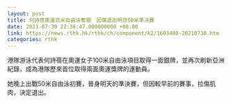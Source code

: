 ```yaml
---
layout: post
title: 何詩蓓奧運百米自由泳奪銀　因傷退出明日50米準決賽
date: 2021-07-30 22:38:47.000000000 +08:00
link: https://news.rthk.hk/rthk/ch/component/k2/1603480-20210730.htm
categories: rthk
---
```


港隊游泳代表何詩蓓在奧運女子100米自由泳項目取得一面銀牌，並再次刷新亞洲紀錄，成為港隊歷來首位取得兩面奧運獎牌的運動員。

她晚上出戰50米自由泳初賽，晉身明天的準決賽，但因較早前的賽事，拉傷肌肉，決定退出。
